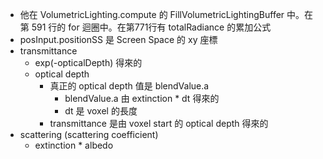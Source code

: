 - 他在 VolumetricLighting.compute 的 FillVolumetricLightingBuffer 中。在第 591 行的 for 迴圈中。在第771行有 totalRadiance 的累加公式
- posInput.positionSS 是 Screen Space 的 xy 座標
- transmittance
	- exp(-opticalDepth) 得來的
	- optical depth
		- 真正的 optical depth 值是 blendValue.a
			- blendValue.a 由 extinction * dt 得來的
			- dt 是 voxel 的長度
		- transmittance 是由 voxel start 的 optical depth 得來的
- scattering (scattering coefficient)
	- extinction * albedo